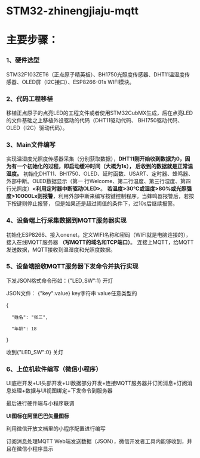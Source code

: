 # STM32-zhinengjiaju-mqtt
# 主要步骤：

###  1、硬件选型
STM32F103ZET6（正点原子精英板）、BH1750光照度传感器、DHT11温湿度传感器、OLED屏（I2C接口）、ESP8266-01s WIFI模块。
  
###  2、代码工程移植
移植正点原子的点亮LED的工程文件或者使用STM32CubMX生成，后在点亮LED的文件基础之上移植外设驱动的代码（DHT11驱动代码、
  BH1750驱动代码、OLED（I2C）驱动代码）。

###  3、Main文件编写
  实现温湿度光照度传感器采集（分别获取数据），**DHT11刚开始收到数据为0，因为有一个初始化的过程，即启动缓冲时间（大概为1s），
  后收到的数据就是正常温湿度。** 初始化DHT11、BH1750、OLED、延时函数、USART、定时器、蜂鸣器、外部中断。OLED数据显示（第一
  行Welcome、第二行温度、第三行湿度、第四行光照度）**<利用定时器中断驱动OLED>**。
  **若温度>30℃或湿度>80%或光照强度>10000Lx则报警**，利用外部中断来编写按键控制程序。当蜂鸣器报警后，若按下按键则停止报警，
  但是如果还是超过阈值的条件下，过10s后继续报警。

###  4、设备端上行采集数据到MQTT服务器实现
  初始化ESP8266、接入onenet，定义WIFI名称和密码（WIFI就是电脑连接的），接入在线MQTT服务器 **（写MQTT的域名和TCP端口）**。
  连接上MQTT，给MQTT发送数据，MQTT接收到温湿度和光照度数据。

###  5、设备端接收MQTT服务器下发命令并执行实现
  下发JSON格式命令形如：{"LED_SW":1}  开灯

  JSON文件：  {"key":value}  key字符串  value任意类型的

  {
  
      "姓名": "张三",
      
      "年龄": 18
      
  }

  收到{"LED_SW":0}  关灯
  
###  6、上位机软件编写（微信小程序）
  UI底栏开发+UI头部开发+UI数据部分开发+连接MQTT服务器并订阅消息+订阅消息处理+数据与UI视图绑定+下发命令到服务器

  最后进行硬件端与小程序联调

  **UI图标在阿里巴巴矢量图标**

  利用微信开放文档里的小程序配置进行编写

  订阅消息处理MQTT Web端发送数据（JSON），微信开发者工具内能够收到，并且在微信小程序显示
